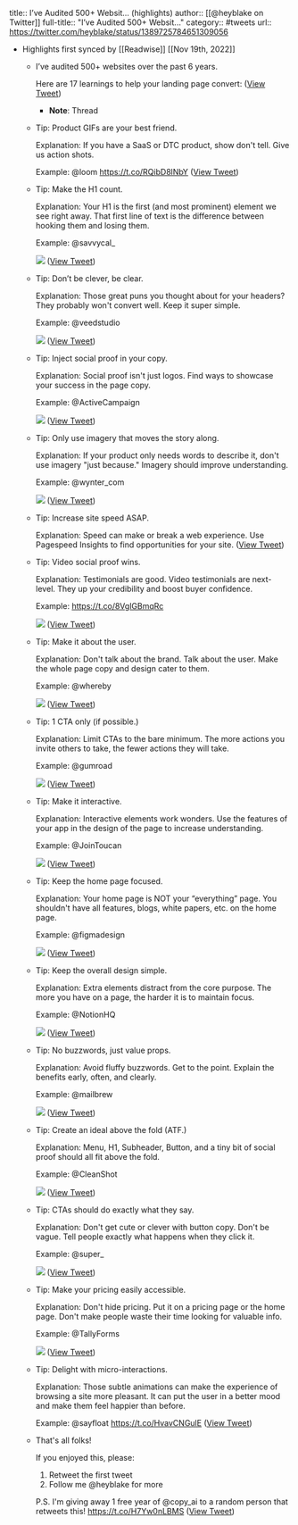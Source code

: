 title:: I’ve Audited 500+ Websit... (highlights)
author:: [[@heyblake on Twitter]]
full-title:: "I’ve Audited 500+ Websit..."
category:: #tweets
url:: https://twitter.com/heyblake/status/1389725784651309056

- Highlights first synced by [[Readwise]] [[Nov 19th, 2022]]
	- I’ve audited 500+ websites over the past 6 years.
	  
	  Here are 17 learnings to help your landing page convert: ([View Tweet](https://twitter.com/heyblake/status/1389725784651309056))
		- **Note**: Thread
	- Tip: 
	  Product GIFs are your best friend.
	  
	  Explanation: 
	  If you have a SaaS or DTC product, show don't tell. Give us action shots.
	  
	  Example:
	  @loom https://t.co/RQibD8lNbY ([View Tweet](https://twitter.com/heyblake/status/1389725794063331333))
	- Tip: 
	  Make the H1 count.
	  
	  Explanation: 
	  Your H1 is the first (and most prominent) element we see right away. That first line of text is the difference between hooking them and losing them.
	  
	  Example:
	  @savvycal_ 
	  
	  ![](https://pbs.twimg.com/media/E0lMQDUXsAIYvQ9.jpg) ([View Tweet](https://twitter.com/heyblake/status/1389725800606445570))
	- Tip: 
	  Don’t be clever, be clear.
	  
	  Explanation: 
	  Those great puns you thought about for your headers? They probably won't convert well. Keep it super simple.
	  
	  Example: 
	  @veedstudio 
	  
	  ![](https://pbs.twimg.com/media/E0lMQSLXEAEZ7y1.jpg) ([View Tweet](https://twitter.com/heyblake/status/1389725805014568961))
	- Tip: 
	  Inject social proof in your copy.
	  
	  Explanation: 
	  Social proof isn't just logos. Find ways to showcase your success in the page copy.
	  
	  Example:
	  @ActiveCampaign 
	  
	  ![](https://pbs.twimg.com/media/E0lMQgvXIAIhljm.png) ([View Tweet](https://twitter.com/heyblake/status/1389725808286126080))
	- Tip: 
	  Only use imagery that moves the story along.
	  
	  Explanation: 
	  If your product only needs words to describe it, don't use imagery "just because." Imagery should improve understanding.
	  
	  Example:
	  @wynter_com 
	  
	  ![](https://pbs.twimg.com/media/E0lMQvqXoAQ251k.jpg) ([View Tweet](https://twitter.com/heyblake/status/1389725812635717638))
	- Tip: 
	  Increase site speed ASAP.
	  
	  Explanation: 
	  Speed can make or break a web experience. Use Pagespeed Insights to find opportunities for your site. ([View Tweet](https://twitter.com/heyblake/status/1389725813864599556))
	- Tip:
	  Video social proof wins.
	  
	  Explanation:
	  Testimonials are good. Video testimonials are next-level. They up your credibility and boost buyer confidence.
	  
	  Example:
	  https://t.co/8VglGBmqRc 
	  
	  ![](https://pbs.twimg.com/media/E0lMRBUWUAApVc2.jpg) ([View Tweet](https://twitter.com/heyblake/status/1389725817350017024))
	- Tip: 
	  Make it about the user.
	  
	  Explanation:
	  Don't talk about the brand. Talk about the user. Make the whole page copy and design cater to them.
	  
	  Example:
	  @whereby 
	  
	  ![](https://pbs.twimg.com/media/E0lMRR4XoAc9kyF.jpg) ([View Tweet](https://twitter.com/heyblake/status/1389725821942833160))
	- Tip: 
	  1 CTA only (if possible.)
	  
	  Explanation: 
	  Limit CTAs to the bare minimum. The more actions you invite others to take, the fewer actions they will take.
	  
	  Example:
	  @gumroad 
	  
	  ![](https://pbs.twimg.com/media/E0lMRhzWUAozKZc.jpg) ([View Tweet](https://twitter.com/heyblake/status/1389725825663127553))
	- Tip: 
	  Make it interactive.
	  
	  Explanation: 
	  Interactive elements work wonders. Use the features of your app in the design of the page to increase understanding.
	  
	  Example:
	  @JoinToucan 
	  
	  ![](https://pbs.twimg.com/media/E0lMRveXMAE3ps0.jpg) ([View Tweet](https://twitter.com/heyblake/status/1389725829467357186))
	- Tip: 
	  Keep the home page focused.
	  
	  Explanation: 
	  Your home page is NOT your “everything” page. You shouldn't have all features, blogs, white papers, etc. on the home page.
	  
	  Example:
	  @figmadesign 
	  
	  ![](https://pbs.twimg.com/media/E0lMR8pXsAQAwIo.png) ([View Tweet](https://twitter.com/heyblake/status/1389725833460342786))
	- Tip: 
	  Keep the overall design simple.
	  
	  Explanation:
	  Extra elements distract from the core purpose. The more you have on a page, the harder it is to maintain focus.
	  
	  Example:
	  @NotionHQ 
	  
	  ![](https://pbs.twimg.com/media/E0lMSM_XEAICMYw.png) ([View Tweet](https://twitter.com/heyblake/status/1389725837587517443))
	- Tip: 
	  No buzzwords, just value props.
	  
	  Explanation:
	  Avoid fluffy buzzwords. Get to the point. Explain the benefits early, often, and clearly.
	  
	  Example:
	  @mailbrew 
	  
	  ![](https://pbs.twimg.com/media/E0lMSbpWEAI1C23.png) ([View Tweet](https://twitter.com/heyblake/status/1389725841370853378))
	- Tip:
	  Create an ideal above the fold (ATF.)
	  
	  Explanation:
	  Menu, H1, Subheader, Button, and a tiny bit of social proof should all fit above the fold.
	  
	  Example:
	  @CleanShot 
	  
	  ![](https://pbs.twimg.com/media/E0lMSq-XIAMrCDD.jpg) ([View Tweet](https://twitter.com/heyblake/status/1389725845812568070))
	- Tip:
	  CTAs should do exactly what they say.
	  
	  Explanation:
	  Don't get cute or clever with button copy. Don't be vague. Tell people exactly what happens when they click it.
	  
	  Example:
	  @super_ 
	  
	  ![](https://pbs.twimg.com/media/E0lMS8MX0AQJjp0.png) ([View Tweet](https://twitter.com/heyblake/status/1389725850019446784))
	- Tip:
	  Make your pricing easily accessible.
	  
	  Explanation:
	  Don't hide pricing. Put it on a pricing page or the home page. Don't make people waste their time looking for valuable info.
	  
	  Example:
	  @TallyForms 
	  
	  ![](https://pbs.twimg.com/media/E0lMTKJWEAkkavy.jpg) ([View Tweet](https://twitter.com/heyblake/status/1389725853731495936))
	- Tip: 
	  Delight with micro-interactions.
	  
	  Explanation:
	  Those subtle animations can make the experience of browsing a site more pleasant. It can put the user in a better mood and make them feel happier than before.
	  
	  Example:
	  @sayfloat https://t.co/HvavCNGulE ([View Tweet](https://twitter.com/heyblake/status/1389725874115825665))
	- That's all folks!
	  
	  If you enjoyed this, please:
	  
	  1. Retweet the first tweet
	  2. Follow me @heyblake for more
	  
	  P.S. I'm giving away 1 free year of 
	  @copy_ai to a random person that retweets this! https://t.co/H7Yw0nLBMS ([View Tweet](https://twitter.com/heyblake/status/1389725891689910276))